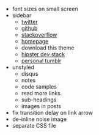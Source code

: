 * font sizes on small screen
* sidebar
	* [twitter](https://twitter.com/rfletcherew)
	* [github](https://github.com/robfletcher/)
	* [stackoverflow](http://stackoverflow.com/users/565049/pirate-rob)
	* [homepage](http://freeside.co/)
	* download this theme
	* [hipster dev stack](http://hipsterdevstack.tumblr.com/)
	* [personal tumblr](http://piraterob.tumblr.com/)
* unstyled
	* disqus
	* notes
	* code samples
	* read more links
	* sub-headings
	* images in posts
* fix transition delay on link arrow
* de-inline noise image
* separate CSS file
